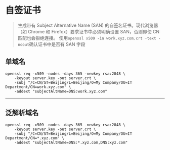 # 自签证书
> 生成带有 Subject Alternative Name (SAN) 的自签名证书。现代浏览器（如 Chrome 和 Firefox）要求证书中必须明确设置 SAN，否则即使 CN 匹配也会拒绝连接。
> 使用`openssl x509 -in work.xyz.com.crt -text -noout`确认证书中是否有 SAN 字段
## 单域名
```shell
openssl req -x509 -nodes -days 365 -newkey rsa:2048 \
    -keyout server.key -out server.crt \
    -subj "/C=CN/ST=Beijing/L=Beijing/O=My Company/OU=IT Department/CN=work.xyz.com" \
    -addext "subjectAltName=DNS:work.xyz.com"
```
---

## 泛解析域名
```shell
openssl req -x509 -nodes -days 365 -newkey rsa:2048 \
    -keyout server.key -out server.crt \
    -subj "/C=CN/ST=Beijing/L=Beijing/O=My Company/OU=IT Department/CN=*.xyz.com" \
    -addext "subjectAltName=DNS:*.xyz.com,DNS:xyz.com"
```